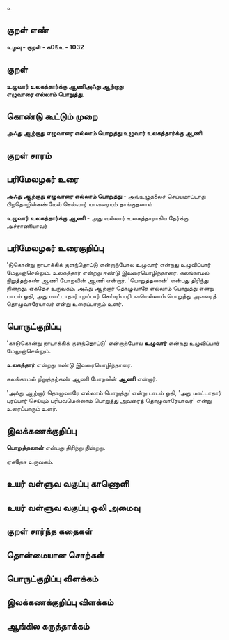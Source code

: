 உ

## குறள் எண் 

**உழவு - குறள் - க0௩உ - 1032**

## குறள் 

**உழுவார் உலகத்தார்க்கு ஆணிஅஃது ஆற்றாது  
எழுவாரை எல்லாம் பொறுத்து.**

## கொண்டு கூட்டும் முறை

**அஃது ஆற்றாது எழுவாரை எல்லாம் பொறுத்து உழுவார் உலகத்தார்க்கு ஆணி** 

## குறள் சாரம் 


## பரிமேலழகர் உரை

**அஃது ஆற்றாது எழுவாரை எல்லாம் பொறுத்து** - அவ்உழுதலைச் செய்யமாட்டாது பிறதொழில்கண்மேல் செல்வார் யாவரையும் தாங்குதலால் 

**உழுவார் உலகத்தார்க்கு ஆணி** - அது வல்லார் உலகத்தாராகிய தேர்க்கு அச்சாணியாவர்

## பரிமேலழகர் உரைகுறிப்பு   

'டுகொன்று நாடாக்கிக் குளந்தொட்டு என்றாற்போல உழுவார் என்றது உழுவிப்பார் மேலுஞ்செல்லும். உலகத்தார் என்றது ஈண்டு இவரையொழிந்தாரை. கலங்காமல் நிறுத்தற்கண் ஆணி போறலின் ஆணி என்றார். 'பொறுத்தலான்' என்பது திரிந்து நின்றது. ஏகதேச உருவகம். அஃது ஆற்றார் தொழுவாரே எல்லாம் பொறுத்து என்று பாடம் ஓதி, அது மாட்டாதார் புரப்பார் செய்யும் பரிபவமெல்லாம் பொறுத்து அவரைத் தொழுவாரேயாவர் என்று உரைப்பாரும் உளர்.

## பொருட்குறிப்பு 

'காடுகொன்று நாடாக்கிக் குளந்தொட்டு' என்றாற்போல **உழுவார்** என்றது உழுவிப்பார் மேலுஞ்செல்லும். 

**உலகத்தார்** என்றது ஈண்டு இவரையொழிந்தாரை. 

கலங்காமல் நிறுத்தற்கண் ஆணி போறலின் **ஆணி** என்றார்.

'அஃது ஆற்றார் தொழுவாரே எல்லாம் பொறுத்து' என்று பாடம் ஓதி, 'அது மாட்டாதார் புரப்பார் செய்யும் பரிபவமெல்லாம் பொறுத்து அவரைத் தொழுவாரேயாவர்' என்று உரைப்பாரும் உளர்.

## இலக்கணக்குறிப்பு  

**பொறுத்தலான்** என்பது திரிந்து நின்றது. 

ஏகதேச உருவகம். 

## உயர் வள்ளுவ வகுப்பு காணொளி


## உயர் வள்ளுவ வகுப்பு ஒலி அமைவு 

 
## குறள் சார்ந்த கதைகள் 


## தொன்மையான சொற்கள்


## பொருட்குறிப்பு விளக்கம்


## இலக்கணக்குறிப்பு விளக்கம்


## ஆங்கில கருத்தாக்கம் 


